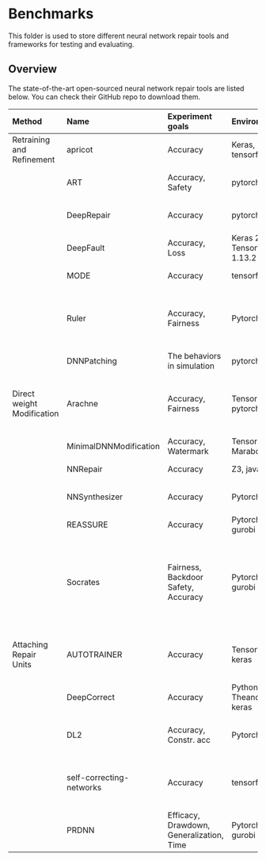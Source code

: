 # Benchmarks

This folder is used to store different neural network repair tools and frameworks for testing and evaluating.

## Overview

The state-of-the-art open-sourced neural network repair tools are listed below. You can check their GitHub repo to download them. 

| Method                             | Name                     | Experiment goals                                 | Environment                          | Supported Datasets                                                                          |
| :--------------------------------- | :----------------------- | :----------------------------------------------- | :----------------------------------- | :------------------------------------------------------------------------------------------ |
| Retraining and <br>  Refinement    | apricot                  | Accuracy                                         | Keras, tensorflow                    | CIFAR-10                                                                                    |
|                                    | ART                      | Accuracy, Safety                                 | pytorch                              | ACAS\_Xu, Collision Detection                                                               |
|                                    | DeepRepair               | Accuracy                                         | pytorch                              | CIFAR-10, CIFAR-100,                                                                        |
|                                    | DeepFault                | Accuracy, Loss                                   | Keras 2\.3.1 <br>  Tensorflow 1.13.2 | MNIST, CIFAR-10                                                                             |
|                                    | MODE                     | Accuracy                                         | tensorflow1                          | MNIST, <br>  CIFAR-10                                                                       |
|                                    | Ruler                    | Accuracy, Fairness                               | Pytorch                              | Census Income, <br>  German Credit, <br>  Bank Marketing                                    |
|                                    | DNNPatching              | The behaviors in simulation                      | pytorch                              | Driving simulation                                                                          |
| Direct weight <br>  Modification   | Arachne                  | Accuracy, Fairness                               | TensorFlow, pytorch                  | CIFAR-10, GTSRB, F-MNIST, <br>  Twitter US airline sentiment                                |
|                                    | MinimalDNNModification   | Accuracy, Watermark                              | TensorFlow, Marabou                  | ACAS\_Xu, MNIST                                                                             |
|                                    | NNRepair                 | Accuracy                                         | Z3, java                             | MNIST, CIFAR-10                                                                             |
|                                    | NNSynthesizer            | Accuracy                                         | Pytorch, z3                          | XOR-B and blobs network                                                                     |
|                                    | REASSURE                 | Accuracy                                         | Pytorch, gurobi                      | ACAS\_Xu                                                                                    |
|                                    | Socrates                 | Fairness, <br>  Backdoor Safety, <br>  Accuracy  | Pytorch, gurobi                      | Census Income, <br>  German Credit, <br>  Bank Marketing, <br>  GTSRB, <br>  MNIST, F-MNIST |
| Attaching <br>  Repair <br>  Units | AUTOTRAINER              | Accuracy                                         | Tensorflow, keras                    | MNIST,F-MNIST, <br>  CIFAR-10, CIFAR-100                                                    |
|                                    | DeepCorrect              | Accuracy                                         | Python2\.7, <br>  Theano, keras      | CIFAR-100, Imagenet                                                                         |
|                                    | DL2                      | Accuracy, Constr. acc                            | Pytorch                              | CIFAR10 <br>  CIFAR100 <br>  MNIST, F-MNIST                                                 |
|                                    | self-correcting-networks | Accuracy                                         | tensorflow                           | ACAS\_Xu, <br>  Collision detection, <br>  CIFAR-100                                        |
|                                    | PRDNN                    | Efficacy, Drawdown,  <br>  Generalization, Time | Pytorch, gurobi                      | ImageNet, ACAS\_Xu, MNIST                                                                   |
